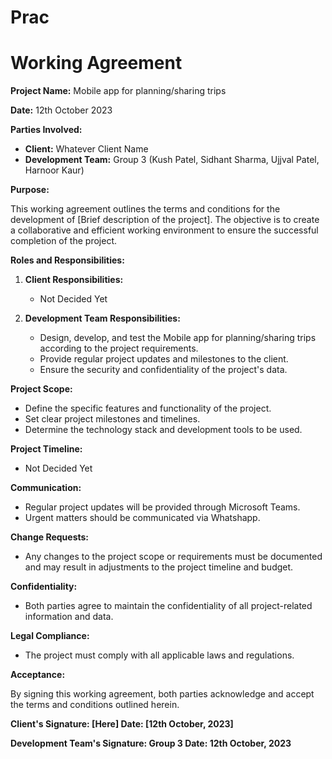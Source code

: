 # Prac
# Working Agreement

**Project Name:** Mobile app for planning/sharing trips

**Date:** 12th October 2023

**Parties Involved:**

- **Client:** Whatever Client Name
- **Development Team:** Group 3 (Kush Patel, Sidhant Sharma, Ujjval Patel, Harnoor Kaur)

**Purpose:**

This working agreement outlines the terms and conditions for the development of [Brief description of the project]. The objective is to create a collaborative and efficient working environment to ensure the successful completion of the project.

**Roles and Responsibilities:**

1. **Client Responsibilities:**
   - Not Decided Yet

2. **Development Team Responsibilities:**

   - Design, develop, and test the Mobile app for planning/sharing trips   according to the project requirements.
   - Provide regular project updates and milestones to the client.
   - Ensure the security and confidentiality of the project's data.

**Project Scope:**

- Define the specific features and functionality of the project.
- Set clear project milestones and timelines.
- Determine the technology stack and development tools to be used.

**Project Timeline:**

- Not Decided Yet

**Communication:**

- Regular project updates will be provided through Microsoft Teams.
- Urgent matters should be communicated via Whatshapp.

**Change Requests:**

- Any changes to the project scope or requirements must be documented and may result in adjustments to the project timeline and budget.

**Confidentiality:**

- Both parties agree to maintain the confidentiality of all project-related information and data.

**Legal Compliance:**

- The project must comply with all applicable laws and regulations.

**Acceptance:**

By signing this working agreement, both parties acknowledge and accept the terms and conditions outlined herein.

**Client's Signature: [Here] Date: [12th October, 2023]**

**Development Team's Signature: Group 3 Date: 12th October, 2023**

